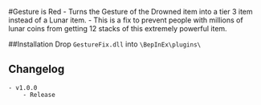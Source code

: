 #Gesture is Red
	- Turns the Gesture of the Drowned item into a tier 3 item instead of a Lunar item.
	- This is a fix to prevent people with millions of lunar coins from getting 12 stacks of this extremely powerful item.
	
##Installation
Drop `GestureFix.dll` into `\BepInEx\plugins\`	

## Changelog
	- v1.0.0
		- Release